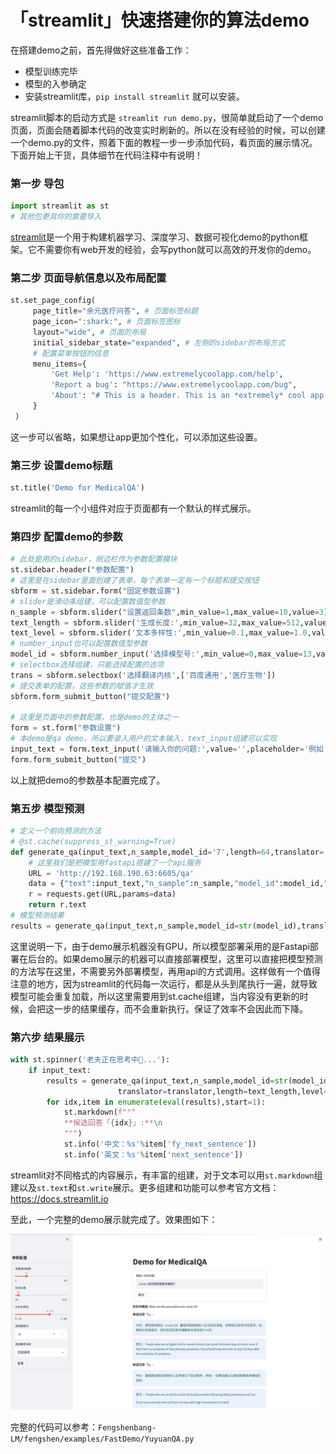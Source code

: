 # 「streamlit」快速搭建你的算法demo
在搭建demo之前，首先得做好这些准备工作：
- 模型训练完毕
- 模型的入参确定
- 安装streamlit库，`pip install streamlit` 就可以安装。

streamlit脚本的启动方式是 `streamlit run demo.py`，很简单就启动了一个demo页面，页面会随着脚本代码的改变实时刷新的。所以在没有经验的时候，可以创建一个demo.py的文件，照着下面的教程一步一步添加代码，看页面的展示情况。下面开始上干货，具体细节在代码注释中有说明！

### 第一步 导包
```python 
import streamlit as st
# 其他包更具你的需要导入
```
[streamlit](https://streamlit.io)是一个用于构建机器学习、深度学习、数据可视化demo的python框架。它不需要你有web开发的经验，会写python就可以高效的开发你的demo。

### 第二步 页面导航信息以及布局配置

```python 
st.set_page_config(
     page_title="余元医疗问答", # 页面标签标题
     page_icon=":shark:", # 页面标签图标
     layout="wide", # 页面的布局
     initial_sidebar_state="expanded", # 左侧的sidebar的布局方式
     # 配置菜单按钮的信息
     menu_items={
         'Get Help': 'https://www.extremelycoolapp.com/help',
         'Report a bug': "https://www.extremelycoolapp.com/bug",
         'About': "# This is a header. This is an *extremely* cool app!"
     }
 )
```
这一步可以省略，如果想让app更加个性化，可以添加这些设置。

### 第三步 设置demo标题
```python 
st.title('Demo for MedicalQA') 
```
streamlit的每一个小组件对应于页面都有一个默认的样式展示。

### 第四步 配置demo的参数

```python 
# 此处是用的sidebar，侧边栏作为参数配置模块
st.sidebar.header("参数配置")
# 这里是在sidebar里面创建了表单，每个表单一定有一个标题和提交按钮
sbform = st.sidebar.form("固定参数设置")
# slider是滑动条组建，可以配置数值型参数
n_sample = sbform.slider("设置返回条数",min_value=1,max_value=10,value=3)
text_length = sbform.slider('生成长度:',min_value=32,max_value=512,value=64,step=32)
text_level = sbform.slider('文本多样性:',min_value=0.1,max_value=1.0,value=0.9,step=0.1)
# number_input也可以配置数值型参数
model_id = sbform.number_input('选择模型号:',min_value=0,max_value=13,value=13,step=1)
# selectbox选择组建，只能选择配置的选项
trans = sbform.selectbox('选择翻译内核',['百度通用','医疗生物'])
# 提交表单的配置，这些参数的赋值才生效
sbform.form_submit_button("提交配置")

# 这里是页面中的参数配置，也是demo的主体之一
form = st.form("参数设置")
# 本demo是qa demo，所以要录入用户的文本输入，text_input组建可以实现
input_text = form.text_input('请输入你的问题:',value='',placeholder='例如：糖尿病的症状有哪些？')
form.form_submit_button("提交")
```
以上就把demo的参数基本配置完成了。

### 第五步 模型预测
```python 
# 定义一个前向预测的方法
# @st.cache(suppress_st_warning=True)
def generate_qa(input_text,n_sample,model_id='7',length=64,translator='baidu',level=0.7):
    # 这里我们是把模型用fastapi搭建了一个api服务
    URL = 'http://192.168.190.63:6605/qa'
    data = {"text":input_text,"n_sample":n_sample,"model_id":model_id,"length":length,'translator':translator,'level':level}
    r = requests.get(URL,params=data)
    return r.text
# 模型预测结果
results = generate_qa(input_text,n_sample,model_id=str(model_id),translator=translator,length=text_length,level=text_level)
```
这里说明一下，由于demo展示机器没有GPU，所以模型部署采用的是Fastapi部署在后台的。如果demo展示的机器可以直接部署模型，这里可以直接把模型预测的方法写在这里，不需要另外部署模型，再用api的方式调用。这样做有一个值得注意的地方，因为streamlit的代码每一次运行，都是从头到尾执行一遍，就导致模型可能会重复加载，所以这里需要用到st.cache组建，当内容没有更新的时候，会把这一步的结果缓存，而不会重新执行。保证了效率不会因此而下降。

### 第六步 结果展示
```python 
with st.spinner('老夫正在思考中🤔...'):
    if input_text:
        results = generate_qa(input_text,n_sample,model_id=str(model_id),
                        translator=translator,length=text_length,level=text_level)
        for idx,item in enumerate(eval(results),start=1):
            st.markdown(f"""
            **候选回答「{idx}」:**\n
            """)
            st.info('中文：%s'%item['fy_next_sentence'])
            st.info('英文：%s'%item['next_sentence'])
```
streamlit对不同格式的内容展示，有丰富的组建，对于文本可以用`st.markdown`组建以及`st.text`和`st.write`展示。更多组建和功能可以参考官方文档：https://docs.streamlit.io

至此，一个完整的demo展示就完成了。效果图如下：

![](./image/demo.png)

完整的代码可以参考：`Fengshenbang-LM/fengshen/examples/FastDemo/YuyuanQA.py`
